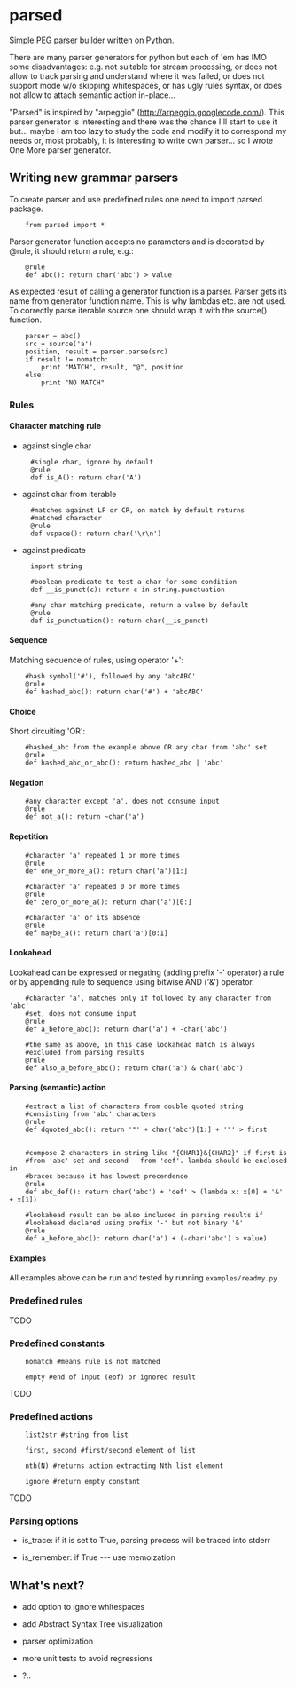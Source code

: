 parsed
======

Simple PEG parser builder written on Python.

There are many parser generators for python but each of 'em has IMO
some disadvantages: e.g. not suitable for stream processing, or does
not allow to track parsing and understand where it was failed, or does
not support mode w/o skipping whitespaces, or has ugly rules syntax,
or does not allow to attach semantic action in-place...

"Parsed" is inspired by "arpeggio"
(http://arpeggio.googlecode.com/). This parser generator is
interesting and there was the chance I'll start to use it but...
maybe I am too lazy to study the code and modify it to correspond my
needs or, most probably, it is interesting to write own parser...  so
I wrote One More parser generator.

Writing new grammar parsers
---------------------------

To create parser and use predefined rules one need to import parsed
package.

        from parsed import *

Parser generator function accepts no parameters and is decorated by
@rule, it should return a rule, e.g.:

        @rule
        def abc(): return char('abc') > value

As expected result of calling a generator function is a parser. Parser
gets its name from generator function name. This is why lambdas
etc. are not used. To correctly parse iterable source one should wrap
it with the source() function.

        parser = abc()
        src = source('a')
        position, result = parser.parse(src)
        if result != nomatch:
            print "MATCH", result, "@", position
        else:
            print "NO MATCH"

### Rules

#### Character matching rule

* against single char

        #single char, ignore by default
        @rule
        def is_A(): return char('A')

* against char from iterable

        #matches against LF or CR, on match by default returns
        #matched character
        @rule
        def vspace(): return char('\r\n')

* against predicate

        import string

        #boolean predicate to test a char for some condition
        def __is_punct(c): return c in string.punctuation

        #any char matching predicate, return a value by default
        @rule
        def is_punctuation(): return char(__is_punct)

#### Sequence

Matching sequence of rules, using operator '+':

        #hash symbol('#'), followed by any 'abcABC'
        @rule
        def hashed_abc(): return char('#') + 'abcABC'

#### Choice

Short circuiting 'OR':

        #hashed_abc from the example above OR any char from 'abc' set
        @rule
        def hashed_abc_or_abc(): return hashed_abc | 'abc'

#### Negation

        #any character except 'a', does not consume input
        @rule
        def not_a(): return ~char('a')

#### Repetition

        #character 'a' repeated 1 or more times
        @rule
        def one_or_more_a(): return char('a')[1:]

        #character 'a' repeated 0 or more times
        @rule
        def zero_or_more_a(): return char('a')[0:]

        #character 'a' or its absence
        @rule
        def maybe_a(): return char('a')[0:1]

#### Lookahead

Lookahead can be expressed or negating (adding prefix '-' operator) a
rule or by appending rule to sequence using bitwise AND ('&') operator.

        #character 'a', matches only if followed by any character from 'abc'
        #set, does not consume input
        @rule
        def a_before_abc(): return char('a') + -char('abc')

        #the same as above, in this case lookahead match is always
        #excluded from parsing results
        @rule
        def also_a_before_abc(): return char('a') & char('abc')

#### Parsing (semantic) action

        #extract a list of characters from double quoted string
        #consisting from 'abc' characters
        @rule
        def dquoted_abc(): return '"' + char('abc')[1:] + '"' > first


        #compose 2 characters in string like "{CHAR1}&{CHAR2}" if first is
        #from 'abc' set and second - from 'def'. lambda should be enclosed in
        #braces because it has lowest precendence
        @rule
        def abc_def(): return char('abc') + 'def' > (lambda x: x[0] + '&' + x[1])

        #lookahead result can be also included in parsing results if
        #lookahead declared using prefix '-' but not binary '&'
        @rule
        def a_before_abc(): return char('a') + (-char('abc') > value)

#### Examples

All examples above can be run and tested by running `examples/readmy.py`

### Predefined rules

TODO

### Predefined constants

        nomatch #means rule is not matched

        empty #end of input (eof) or ignored result

TODO

### Predefined actions

        list2str #string from list

        first, second #first/second element of list

        nth(N) #returns action extracting Nth list element

        ignore #return empty constant

TODO

### Parsing options

* is_trace: if it is set to True, parsing process will be traced into
  stderr

* is_remember: if True --- use memoization

What's next?
------------

* add option to ignore whitespaces

* add Abstract Syntax Tree visualization

* parser optimization

* more unit tests to avoid regressions

* ?..
